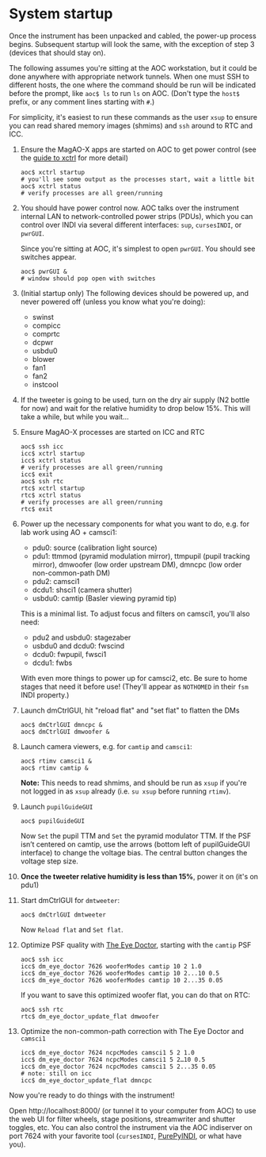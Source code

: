 # System startup

Once the instrument has been unpacked and cabled, the power-up process begins. Subsequent startup will look the same, with the exception of step 3 (devices that should stay on).

The following assumes you're sitting at the AOC workstation, but it could be done anywhere with appropriate network tunnels. When one must SSH to different hosts, the one where the command should be run will be indicated before the prompt, like `aoc$ ls` to run `ls` on AOC. (Don't type the `host$` prefix, or any comment lines starting with `#`.)

For simplicity, it's easiest to run these commands as the user `xsup` to ensure you can read shared memory images (shmims) and `ssh` around to RTC and ICC.

1. Ensure the MagAO-X apps are started on AOC to get power control (see the [guide to xctrl](./scripts/xctrl.md) for more detail)

    ```
    aoc$ xctrl startup
    # you'll see some output as the processes start, wait a little bit
    aoc$ xctrl status
    # verify processes are all green/running
    ```

2. You should have power control now. AOC talks over the instrument internal LAN to network-controlled power strips (PDUs), which you can control over INDI via several different interfaces: `sup`, `cursesINDI`, or `pwrGUI`.

    Since you're sitting at AOC, it's simplest to open `pwrGUI`. You should see switches appear.

    ```
    aoc$ pwrGUI &
    # window should pop open with switches
    ```

3. (Initial startup only) The following devices should be powered up, and never powered off (unless you know what you're doing):

    - swinst
    - compicc
    - comprtc
    - dcpwr
    - usbdu0
    - blower
    - fan1
    - fan2
    - instcool

4. If the tweeter is going to be used, turn on the dry air supply (N2 bottle for now) and wait for the relative humidity to drop below 15%. This will take a while, but while you wait...

5. Ensure MagAO-X processes are started on ICC and RTC

    ```
    aoc$ ssh icc
    icc$ xctrl startup
    icc$ xctrl status
    # verify processes are all green/running
    icc$ exit
    aoc$ ssh rtc
    rtc$ xctrl startup
    rtc$ xctrl status
    # verify processes are all green/running
    rtc$ exit
    ```

6. Power up the necessary components for what you want to do, e.g. for lab work using AO + camsci1:

    - pdu0: source (calibration light source)
    - pdu1: ttmmod (pyramid modulation mirror), ttmpupil (pupil tracking mirror), dmwoofer (low order upstream DM), dmncpc (low order non-common-path DM)
    - pdu2: camsci1
    - dcdu1: shsci1 (camera shutter)
    - usbdu0: camtip (Basler viewing pyramid tip)

    This is a minimal list. To adjust focus and filters on camsci1, you'll also need:

    - pdu2 and usbdu0: stagezaber
    - usbdu0 and dcdu0: fwscind
    - dcdu0: fwpupil, fwsci1
    - dcdu1: fwbs

    With even more things to power up for camsci2, etc. Be sure to home stages that need it before use! (They'll appear as `NOTHOMED` in their `fsm` INDI property.)

7. Launch dmCtrlGUI, hit "reload flat" and "set flat" to flatten the DMs

    ```
    aoc$ dmCtrlGUI dmncpc &
    aoc$ dmCtrlGUI dmwoofer &
    ```

8. Launch camera viewers, e.g. for `camtip` and `camsci1`:

    ```
    aoc$ rtimv camsci1 &
    aoc$ rtimv camtip &
    ```

    **Note:** This needs to read shmims, and should be run as `xsup` if you're not logged in as `xsup` already (i.e. `su xsup` before running `rtimv`).

9. Launch `pupilGuideGUI`

    ```
    aoc$ pupilGuideGUI
    ```

    Now `Set` the pupil TTM and `Set` the pyramid modulator TTM. If the PSF isn’t centered on camtip, use the arrows (bottom left of pupilGuideGUI interface) to change the voltage bias. The central button changes the voltage step size.

10. **Once the tweeter relative humidity is less than 15%**, power it on (it's on pdu1)
11. Start dmCtrlGUI for `dmtweeter`:

    ```
    aoc$ dmCtrlGUI dmtweeter
    ```

    Now `Reload flat` and `Set flat`.
12. Optimize PSF quality with [The Eye Doctor](eyedoctor.md), starting with the `camtip` PSF

    ```
    aoc$ ssh icc
    icc$ dm_eye_doctor 7626 wooferModes camtip 10 2 1.0
    icc$ dm_eye_doctor 7626 wooferModes camtip 10 2...10 0.5
    icc$ dm_eye_doctor 7626 wooferModes camtip 10 2...35 0.05
    ```

    If you want to save this optimized woofer flat, you can do that on RTC:

    ```
    aoc$ ssh rtc
    rtc$ dm_eye_doctor_update_flat dmwoofer
    ```
13. Optimize the non-common-path correction with The Eye Doctor and `camsci1`

    ```
    icc$ dm_eye_doctor 7624 ncpcModes camsci1 5 2 1.0
    icc$ dm_eye_doctor 7624 ncpcModes camsci1 5 2…10 0.5
    icc$ dm_eye_doctor 7624 ncpcModes camsci1 5 2...35 0.05
    # note: still on icc
    icc$ dm_eye_doctor_update_flat dmncpc
    ```

Now you're ready to do things with the instrument! 

Open http://localhost:8000/ (or tunnel it to your computer from AOC) to use the web UI for filter wheels, stage positions, streamwriter and shutter toggles, etc. You can also control the instrument via the AOC indiserver on port 7624 with your favorite tool (`cursesINDI`, [PurePyINDI](https://github.com/magao-x/purepyindi), or what have you).
